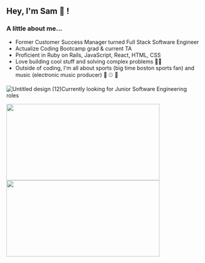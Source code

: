 <h2>Hey, I'm Sam 👋 !</h1>

<h3>A little about me...</h3>

* Former Customer Success Manager turned Full Stack Software Engineer
* Actualize Coding Bootcamp grad & current TA
* Proficient in Ruby on Rails, JavaScript, React, HTML, CSS 
* Love building cool stuff and solving complex problems 👨‍💻
* Outside of coding, I'm all about sports (big time boston sports fan) and music (electronic music producer) 🏈 ⚾ 🎹

![Untitled design (12)](https://github.com/sfwells0518/sfwells0518/assets/125096981/bfd5f82e-830a-4a78-83c9-b05c7dd9055f)Currently looking for Junior Software Engineering roles

<a href="https://github.com/anuraghazra/github-readme-stats">
  <img height=200 width=400 align="center" src="https://github-readme-stats.vercel.app/api?username=sfwells0518&theme=cobalt2" />
</a>
<a href="https://github.com/anuraghazra/convoychat">
  <img height=200 width=400 align="center" src="https://github-readme-stats.vercel.app/api/top-langs?username=sfwells0518&theme=cobalt2&layout=compact&langs_count=8&card_width=320" />
</a>






